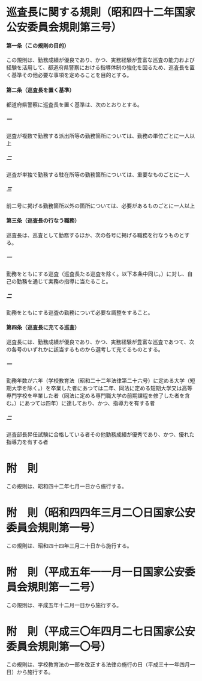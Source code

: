 # 巡査長に関する規則（昭和四十二年国家公安委員会規則第三号）
#### 第一条（この規則の目的）
この規則は、勤務成績が優良であり、かつ、実務経験が豊富な巡査の能力および経験を活用して、都道府県警察における指導体制の強化を図るため、巡査長を置く基準その他必要な事項を定めることを目的とする。
#### 第二条（巡査長を置く基準）
都道府県警察に巡査長を置く基準は、次のとおりとする。
##### 一
巡査が複数で勤務する派出所等の勤務箇所については、勤務の単位ごとに一人以上
##### 二
巡査が単独で勤務する駐在所等の勤務箇所については、重要なものごとに一人
##### 三
前二号に掲げる勤務箇所以外の箇所については、必要があるものごとに一人以上
#### 第三条（巡査長の行なう職務）
巡査長は、巡査として勤務するほか、次の各号に掲げる職務を行なうものとする。
##### 一
勤務をともにする巡査（巡査長たる巡査を除く。以下本条中同じ。）に対し、自己の勤務を通じて実務の指導に当たること。
##### 二
勤務をともにする巡査の勤務について必要な調整をすること。
#### 第四条（巡査長に充てる巡査）
巡査長には、勤務成績が優良であり、かつ、実務経験が豊富な巡査であつて、次の各号のいずれかに該当するものから選考して充てるものとする。
##### 一
勤務年数が六年（学校教育法（昭和二十二年法律第二十六号）に定める大学（短期大学を除く。）を卒業した者にあつては二年、同法に定める短期大学又は高等専門学校を卒業した者（同法に定める専門職大学の前期課程を修了した者を含む。）にあつては四年）に達しており、かつ、指導力を有する者
##### 二
巡査部長昇任試験に合格している者その他勤務成績が優秀であり、かつ、優れた指導力を有する者
# 附　則
この規則は、昭和四十二年七月一日から施行する。
# 附　則（昭和四四年三月二〇日国家公安委員会規則第一号）
この規則は、昭和四十四年三月二十日から施行する。
# 附　則（平成五年一一月一日国家公安委員会規則第一二号）
この規則は、平成五年十二月一日から施行する。
# 附　則（平成三〇年四月二七日国家公安委員会規則第一〇号）
この規則は、学校教育法の一部を改正する法律の施行の日（平成三十一年四月一日）から施行する。
